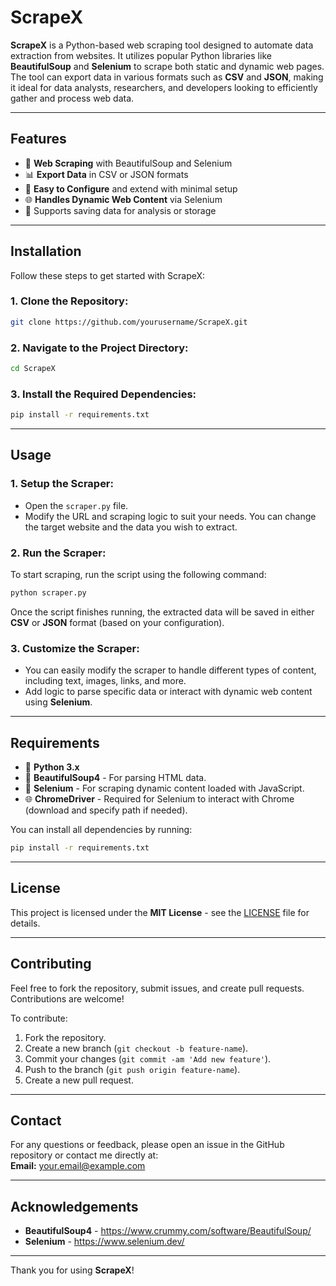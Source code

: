 
# ScrapeX

**ScrapeX** is a Python-based web scraping tool designed to automate data extraction from websites. It utilizes popular Python libraries like **BeautifulSoup** and **Selenium** to scrape both static and dynamic web pages. The tool can export data in various formats such as **CSV** and **JSON**, making it ideal for data analysts, researchers, and developers looking to efficiently gather and process web data.

---

## Features

- 🚀 **Web Scraping** with BeautifulSoup and Selenium
- 📊 **Export Data** in CSV or JSON formats
- 🔧 **Easy to Configure** and extend with minimal setup
- 🌐 **Handles Dynamic Web Content** via Selenium
- 💾 Supports saving data for analysis or storage

---

## Installation

Follow these steps to get started with ScrapeX:

### 1. Clone the Repository:
```bash
git clone https://github.com/yourusername/ScrapeX.git
```

### 2. Navigate to the Project Directory:
```bash
cd ScrapeX
```

### 3. Install the Required Dependencies:
```bash
pip install -r requirements.txt
```

---

## Usage

### 1. Setup the Scraper:

- Open the `scraper.py` file.
- Modify the URL and scraping logic to suit your needs. You can change the target website and the data you wish to extract.

### 2. Run the Scraper:

To start scraping, run the script using the following command:

```bash
python scraper.py
```

Once the script finishes running, the extracted data will be saved in either **CSV** or **JSON** format (based on your configuration).

### 3. Customize the Scraper:

- You can easily modify the scraper to handle different types of content, including text, images, links, and more.
- Add logic to parse specific data or interact with dynamic web content using **Selenium**.

---

## Requirements

- 🐍 **Python 3.x**
- 🍲 **BeautifulSoup4** - For parsing HTML data.
- 🚗 **Selenium** - For scraping dynamic content loaded with JavaScript.
- 🌐 **ChromeDriver** - Required for Selenium to interact with Chrome (download and specify path if needed).

You can install all dependencies by running:

```bash
pip install -r requirements.txt
```

---

## License

This project is licensed under the **MIT License** - see the [LICENSE](LICENSE) file for details.

---

## Contributing

Feel free to fork the repository, submit issues, and create pull requests. Contributions are welcome!

To contribute:
1. Fork the repository.
2. Create a new branch (`git checkout -b feature-name`).
3. Commit your changes (`git commit -am 'Add new feature'`).
4. Push to the branch (`git push origin feature-name`).
5. Create a new pull request.

---

## Contact

For any questions or feedback, please open an issue in the GitHub repository or contact me directly at:  
**Email:** your.email@example.com

---

## Acknowledgements

- **BeautifulSoup4** - https://www.crummy.com/software/BeautifulSoup/
- **Selenium** - https://www.selenium.dev/

---

Thank you for using **ScrapeX**!
